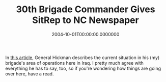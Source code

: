 ﻿---
title: 30th Brigade Commander Gives SitRep to NC Newspaper
date: "2004-10-01T00:00:00.0000000"
featuredImage: img/30th-brigade-commander-gives-sitrep-to-nc-newspaper-featured.png
---

In [this article](https://www.fayettevillenc.com/story.php?Template=military&Story=6593016), General Hickman describes the current situation in his (my) brigade's area of operations here in Iraq. I pretty much agree with everything he has to say, too, so if you're wondering how things are going over here, have a read.


